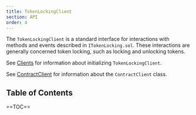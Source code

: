 ```yaml
---
title: TokenLockingClient
section: API
order: 4
---
```


The `TokenLockingClient` is a standard interface for interactions with methods and events described in `ITokenLocking.sol`. These interactions are generally concerned token locking, such as locking and unlocking tokens.

See [Clients](/colonyjs/components-clients) for information about initializing `TokenLockingClient`.

See [ContractClient](/colonyjs/api-contractclient) for information about the `ContractClient` class.

## Table of Contents

==TOC==

